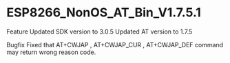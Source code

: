 # ESP8266_NonOS_AT_Bin_V1.7.5.1

Feature
Updated SDK version to 3.0.5
Updated AT version to 1.7.5

Bugfix
Fixed that AT+CWJAP , AT+CWJAP_CUR , AT+CWJAP_DEF command may return wrong reason code.
